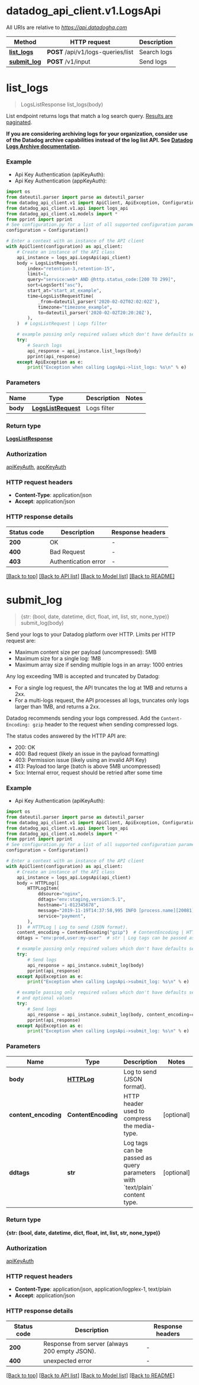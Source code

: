# datadog_api_client.v1.LogsApi

All URIs are relative to *https://api.datadoghq.com*

Method | HTTP request | Description
------------- | ------------- | -------------
[**list_logs**](LogsApi.md#list_logs) | **POST** /api/v1/logs-queries/list | Search logs
[**submit_log**](LogsApi.md#submit_log) | **POST** /v1/input | Send logs


# **list_logs**
> LogsListResponse list_logs(body)

List endpoint returns logs that match a log search query.
[Results are paginated][1].

**If you are considering archiving logs for your organization,
consider use of the Datadog archive capabilities instead of the log list API.
See [Datadog Logs Archive documentation][2].**

[1]: /logs/guide/collect-multiple-logs-with-pagination
[2]: https://docs.datadoghq.com/logs/archives

### Example

* Api Key Authentication (apiKeyAuth):
* Api Key Authentication (appKeyAuth):
```python
import os
from dateutil.parser import parse as dateutil_parser
from datadog_api_client.v1 import ApiClient, ApiException, Configuration
from datadog_api_client.v1.api import logs_api
from datadog_api_client.v1.models import *
from pprint import pprint
# See configuration.py for a list of all supported configuration parameters.
configuration = Configuration()

# Enter a context with an instance of the API client
with ApiClient(configuration) as api_client:
    # Create an instance of the API class
    api_instance = logs_api.LogsApi(api_client)
    body = LogsListRequest(
        index="retention-3,retention-15",
        limit=1,
        query="service:web* AND @http.status_code:[200 TO 299]",
        sort=LogsSort("asc"),
        start_at="start_at_example",
        time=LogsListRequestTime(
            _from=dateutil_parser('2020-02-02T02:02:02Z'),
            timezone="timezone_example",
            to=dateutil_parser('2020-02-02T20:20:20Z'),
        ),
    )  # LogsListRequest | Logs filter

    # example passing only required values which don't have defaults set
    try:
        # Search logs
        api_response = api_instance.list_logs(body)
        pprint(api_response)
    except ApiException as e:
        print("Exception when calling LogsApi->list_logs: %s\n" % e)
```


### Parameters

Name | Type | Description  | Notes
------------- | ------------- | ------------- | -------------
 **body** | [**LogsListRequest**](LogsListRequest.md)| Logs filter |

### Return type

[**LogsListResponse**](LogsListResponse.md)

### Authorization

[apiKeyAuth](README.md#apiKeyAuth), [appKeyAuth](README.md#appKeyAuth)

### HTTP request headers

 - **Content-Type**: application/json
 - **Accept**: application/json


### HTTP response details
| Status code | Description | Response headers |
|-------------|-------------|------------------|
**200** | OK |  -  |
**400** | Bad Request |  -  |
**403** | Authentication error |  -  |

[[Back to top]](#) [[Back to API list]](README.md#documentation-for-api-endpoints) [[Back to Model list]](README.md#documentation-for-models) [[Back to README]](README.md)

# **submit_log**
> {str: (bool, date, datetime, dict, float, int, list, str, none_type)} submit_log(body)

Send your logs to your Datadog platform over HTTP. Limits per HTTP request are:

- Maximum content size per payload (uncompressed): 5MB
- Maximum size for a single log: 1MB
- Maximum array size if sending multiple logs in an array: 1000 entries

Any log exceeding 1MB is accepted and truncated by Datadog:
- For a single log request, the API truncates the log at 1MB and returns a 2xx.
- For a multi-logs request, the API processes all logs, truncates only logs larger than 1MB, and returns a 2xx.

Datadog recommends sending your logs compressed.
Add the `Content-Encoding: gzip` header to the request when sending compressed logs.

The status codes answered by the HTTP API are:
- 200: OK
- 400: Bad request (likely an issue in the payload formatting)
- 403: Permission issue (likely using an invalid API Key)
- 413: Payload too large (batch is above 5MB uncompressed)
- 5xx: Internal error, request should be retried after some time

### Example

* Api Key Authentication (apiKeyAuth):
```python
import os
from dateutil.parser import parse as dateutil_parser
from datadog_api_client.v1 import ApiClient, ApiException, Configuration
from datadog_api_client.v1.api import logs_api
from datadog_api_client.v1.models import *
from pprint import pprint
# See configuration.py for a list of all supported configuration parameters.
configuration = Configuration()

# Enter a context with an instance of the API client
with ApiClient(configuration) as api_client:
    # Create an instance of the API class
    api_instance = logs_api.LogsApi(api_client)
    body = HTTPLog([
        HTTPLogItem(
            ddsource="nginx",
            ddtags="env:staging,version:5.1",
            hostname="i-012345678",
            message="2019-11-19T14:37:58,995 INFO [process.name][20081] Hello World",
            service="payment",
        ),
    ])  # HTTPLog | Log to send (JSON format).
    content_encoding = ContentEncoding("gzip")  # ContentEncoding | HTTP header used to compress the media-type. (optional)
    ddtags = "env:prod,user:my-user"  # str | Log tags can be passed as query parameters with `text/plain` content type. (optional)

    # example passing only required values which don't have defaults set
    try:
        # Send logs
        api_response = api_instance.submit_log(body)
        pprint(api_response)
    except ApiException as e:
        print("Exception when calling LogsApi->submit_log: %s\n" % e)

    # example passing only required values which don't have defaults set
    # and optional values
    try:
        # Send logs
        api_response = api_instance.submit_log(body, content_encoding=content_encoding, ddtags=ddtags)
        pprint(api_response)
    except ApiException as e:
        print("Exception when calling LogsApi->submit_log: %s\n" % e)
```


### Parameters

Name | Type | Description  | Notes
------------- | ------------- | ------------- | -------------
 **body** | [**HTTPLog**](HTTPLog.md)| Log to send (JSON format). |
 **content_encoding** | **ContentEncoding**| HTTP header used to compress the media-type. | [optional]
 **ddtags** | **str**| Log tags can be passed as query parameters with &#x60;text/plain&#x60; content type. | [optional]

### Return type

**{str: (bool, date, datetime, dict, float, int, list, str, none_type)}**

### Authorization

[apiKeyAuth](README.md#apiKeyAuth)

### HTTP request headers

 - **Content-Type**: application/json, application/logplex-1, text/plain
 - **Accept**: application/json


### HTTP response details
| Status code | Description | Response headers |
|-------------|-------------|------------------|
**200** | Response from server (always 200 empty JSON). |  -  |
**400** | unexpected error |  -  |

[[Back to top]](#) [[Back to API list]](README.md#documentation-for-api-endpoints) [[Back to Model list]](README.md#documentation-for-models) [[Back to README]](README.md)

